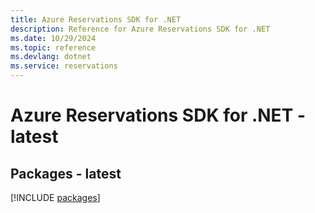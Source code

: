 ```yaml
---
title: Azure Reservations SDK for .NET
description: Reference for Azure Reservations SDK for .NET
ms.date: 10/29/2024
ms.topic: reference
ms.devlang: dotnet
ms.service: reservations
---
```

# Azure Reservations SDK for .NET - latest
## Packages - latest
[!INCLUDE [packages](reservations-index.md)]
